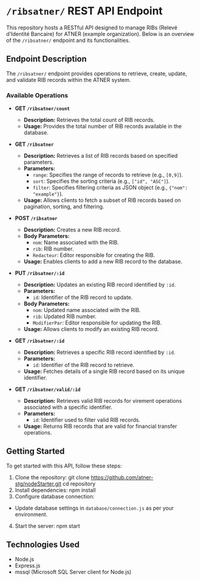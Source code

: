 # `/ribsatner/` REST API Endpoint

This repository hosts a RESTful API designed to manage RIBs (Relevé d'Identité Bancaire) for ATNER (example organization). Below is an overview of the `/ribsatner/` endpoint and its functionalities.

## Endpoint Description

The `/ribsatner/` endpoint provides operations to retrieve, create, update, and validate RIB records within the ATNER system.

### Available Operations

- **GET `/ribsatner/count`**
  - **Description:** Retrieves the total count of RIB records.
  - **Usage:** Provides the total number of RIB records available in the database.

- **GET `/ribsatner`**
  - **Description:** Retrieves a list of RIB records based on specified parameters.
  - **Parameters:**
    - `range`: Specifies the range of records to retrieve (e.g., `[0,9]`).
    - `sort`: Specifies the sorting criteria (e.g., `["id", "ASC"]`).
    - `filter`: Specifies filtering criteria as JSON object (e.g., `{"nom": "example"}`).
  - **Usage:** Allows clients to fetch a subset of RIB records based on pagination, sorting, and filtering.

- **POST `/ribsatner`**
  - **Description:** Creates a new RIB record.
  - **Body Parameters:**
    - `nom`: Name associated with the RIB.
    - `rib`: RIB number.
    - `Redacteur`: Editor responsible for creating the RIB.
  - **Usage:** Enables clients to add a new RIB record to the database.

- **PUT `/ribsatner/:id`**
  - **Description:** Updates an existing RIB record identified by `:id`.
  - **Parameters:**
    - `id`: Identifier of the RIB record to update.
  - **Body Parameters:**
    - `nom`: Updated name associated with the RIB.
    - `rib`: Updated RIB number.
    - `ModifierPar`: Editor responsible for updating the RIB.
  - **Usage:** Allows clients to modify an existing RIB record.

- **GET `/ribsatner/:id`**
  - **Description:** Retrieves a specific RIB record identified by `:id`.
  - **Parameters:**
    - `id`: Identifier of the RIB record to retrieve.
  - **Usage:** Fetches details of a single RIB record based on its unique identifier.

- **GET `/ribsatner/valid/:id`**
  - **Description:** Retrieves valid RIB records for virement operations associated with a specific identifier.
  - **Parameters:**
    - `id`: Identifier used to filter valid RIB records.
  - **Usage:** Returns RIB records that are valid for financial transfer operations.

## Getting Started

To get started with this API, follow these steps:

1. Clone the repository:
    git clone https://github.com/atner-stg/nodeStarter.git
    cd repository
2. Install dependencies:
    npm install
3. Configure database connection:
- Update database settings in `database/connection.js` as per your environment.

4. Start the server:
npm start
## Technologies Used

- Node.js
- Express.js
- mssql (Microsoft SQL Server client for Node.js)
